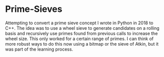 # Prime-Sieves

Attempting to convert a prime sieve concept I wrote in Python in 2018 to C++. The idea was to use a wheel sieve to generate candidates on a rolling basis and recursively use primes found from previous calls to increase the wheel size. This only worked for a certain range of primes. I can think of more robust ways to do this now using a bitmap or the sieve of Atkin, but it was part of the learning process.
